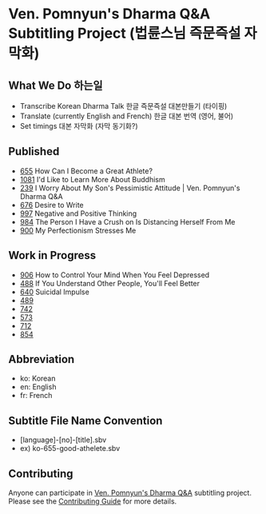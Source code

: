# Ven. Pomnyun's Dharma Q&amp;A Subtitling Project (법륜스님 즉문즉설 자막화)

## What We Do 하는일
* Transcribe Korean Dharma Talk  한글 즉문즉설 대본만들기 (타이핑)
* Translate (currently English and French) 한글 대본 번역 (영어, 불어)
* Set timings 대본 자막화 (자막 동기화?)

## Published
* [655](655) How Can I Become a Great Athlete?
* [1081](1081) I'd Like to Learn More About Buddhism 
* [239](239) I Worry About My Son's Pessimistic Attitude | Ven. Pomnyun's Dharma Q&A 
* [676](676) Desire to Write
* [997](997) Negative and Positive Thinking
* [984](984) The Person I Have a Crush on Is Distancing Herself From Me
* [900](900) My Perfectionism Stresses Me

## Work in Progress
* [906](906) How to Control Your Mind When You Feel Depressed
* [488](488) If You Understand Other People, You'll Feel Better
* [640](640) Suicidal Impulse
* [489](489)
* [742](742)
* [573](573)
* [712](712)
* [854](854)

## Abbreviation
* ko: Korean
* en: English
* fr: French

## Subtitle File Name Convention
* [language]-[no]-[title].sbv
* ex) ko-655-good-athelete.sbv



## Contributing
Anyone can participate in [Ven. Pomnyun's Dharma Q&A](https://www.youtube.com/playlist?list=PLZKHecEKSBgZZ_draQ8jwyqehn26yG2lM) subtitling project. Please see the [Contributing Guide](CONTRIBUTING.md) for more details.
